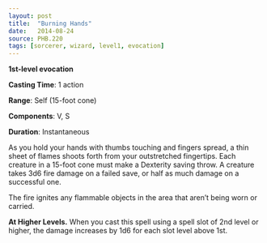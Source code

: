 ```yaml
---
layout: post
title:  "Burning Hands"
date:   2014-08-24
source: PHB.220
tags: [sorcerer, wizard, level1, evocation]
---
```


**1st-level evocation**

**Casting Time**: 1 action

**Range**: Self (15-foot cone)

**Components**: V, S

**Duration**: Instantaneous

As you hold your hands with thumbs touching and fingers spread, a thin sheet of flames shoots forth from your outstretched fingertips. Each creature in a 15-foot cone must make a Dexterity saving throw. A creature takes 3d6 fire damage on a failed save, or half as much damage on a successful one.

The fire ignites any flammable objects in the area that aren’t being worn or carried.

**At Higher Levels.** When you cast this spell using a spell slot of 2nd level or higher, the damage increases by 1d6 for each slot level above 1st.